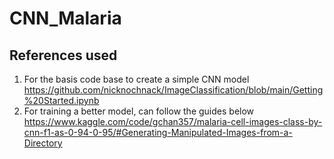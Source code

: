 # CNN_Malaria
## References used
1. For the basis code base to create a simple CNN model
https://github.com/nicknochnack/ImageClassification/blob/main/Getting%20Started.ipynb
2. For training a better model, can follow the guides below
https://www.kaggle.com/code/gchan357/malaria-cell-images-class-by-cnn-f1-as-0-94-0-95/#Generating-Manipulated-Images-from-a-Directory
